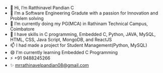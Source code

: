 - 👋 Hi, I’m Ratthinavel Pandian C
- 👀 I’m a Software Engineering Gradute with a passion for Innovation and Problem solving
- 🌱 I’m currently doing my PG(MCA) in Rathinam Technical Campus, Coimbatore 
- 💞️ I have skills in C programming, Embedded C, Python, JAVA, MySQL, HTML, CSS, Java Script, MongoDB, and ReactJS
- 📫 I had made a project for Student Management(Python, MySQL)
- 😄 I'm currently learning Embedded C Programming
- ⚡ +91 9488245266
- ✨ mrrathinavelpandian08@gmail.com
